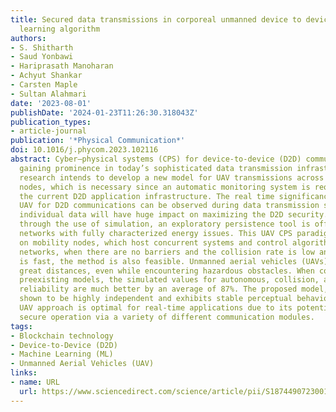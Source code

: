 ```yaml
---
title: Secured data transmissions in corporeal unmanned device to device using machine
  learning algorithm
authors:
- S. Shitharth
- Saud Yonbawi
- Hariprasath Manoharan
- Achyut Shankar
- Carsten Maple
- Sultan Alahmari
date: '2023-08-01'
publishDate: '2024-01-23T11:26:30.318043Z'
publication_types:
- article-journal
publication: '*Physical Communication*'
doi: 10.1016/j.phycom.2023.102116
abstract: Cyber–physical systems (CPS) for device-to-device (D2D) communications are
  gaining prominence in today’s sophisticated data transmission infrastructures. This
  research intends to develop a new model for UAV transmissions across distinct network
  nodes, which is necessary since an automatic monitoring system is required to enhance
  the current D2D application infrastructure. The real time significance of proposed
  UAV for D2D communications can be observed during data transmission state where
  individual data will have huge impact on maximizing the D2D security. Additionally,
  through the use of simulation, an exploratory persistence tool is offered for CPS
  networks with fully characterized energy issues. This UAV CPS paradigm is based
  on mobility nodes, which host concurrent systems and control algorithms. In sixth-generation
  networks, when there are no barriers and the collision rate is low and the connectivity
  is fast, the method is also feasible. Unmanned aerial vehicles (UAVs) can now cover
  great distances, even while encountering hazardous obstacles. When compared to the
  preexisting models, the simulated values for autonomous, collision, and parametric
  reliability are much better by an average of 87%. The proposed model, however, is
  shown to be highly independent and exhibits stable perceptual behaviour. The proposed
  UAV approach is optimal for real-time applications due to its potential for more
  secure operation via a variety of different communication modules.
tags:
- Blockchain technology
- Device-to-Device (D2D)
- Machine Learning (ML)
- Unmanned Aerial Vehicles (UAV)
links:
- name: URL
  url: https://www.sciencedirect.com/science/article/pii/S1874490723001192
---
```

